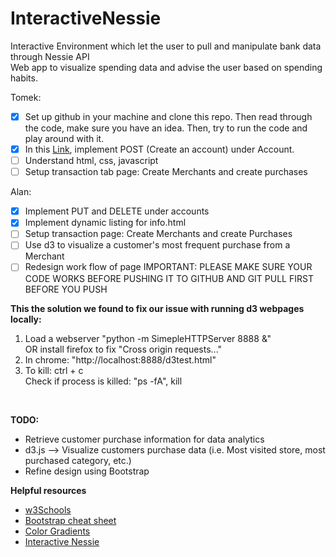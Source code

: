 # InteractiveNessie
Interactive Environment which let the user to pull and manipulate bank data  through Nessie API <br>
Web app to visualize spending data and advise the user based on spending habits.

Tomek: 
- [X] Set up github in your machine and clone this repo. Then read through the code, make sure you have an idea. Then, try to run the code and play around with it.
- [X] In this [Link](http://api.reimaginebanking.com/documentation#!/Account/get_accounts_id), implement POST (Create an account) under Account.
- [ ] Understand html, css, javascript
- [ ] Setup transaction tab page: Create Merchants and create purchases

Alan:
- [X] Implement PUT and DELETE under accounts 
- [X] Implement dynamic listing for info.html
- [ ] Setup transaction page: Create Merchants and create Purchases
- [ ] Use d3 to visualize a customer's most frequent purchase from a Merchant
- [ ] Redesign work flow of page
IMPORTANT: PLEASE MAKE SURE YOUR CODE WORKS BEFORE PUSHING IT TO GITHUB AND GIT PULL FIRST BEFORE YOU PUSH

<b>This the solution we found to fix our issue with running d3 webpages locally: </b>
1. Load a webserver "python -m SimepleHTTPServer 8888 &" <br> OR install firefox to fix "Cross origin requests..."
2. In chrome: "http://localhost:8888/d3test.html"
3. To kill: ctrl + c <br> Check if process is killed: "ps -fA", kill <enter the pid of process here>

<br />


<b>TODO:</b>
* Retrieve customer purchase information for data analytics
* d3.js --> Visualize customers purchase data (i.e. Most visited store, most purchased category, etc.)
* Refine design using Bootstrap

<b>Helpful resources</b>
* [w3Schools ](https://www.w3schools.com/html/ "HTML5 tutorial")
* [Bootstrap cheat sheet](http://bootstrapbay.com/bootstrap4/?#ceva "Bootstrap CheatSheet")
* [Color Gradients](https://webkul.github.io/coolhue/ "Color Gradients")
* [Interactive Nessie](http://api.reimaginebanking.com/documentation "Hackathon API")
